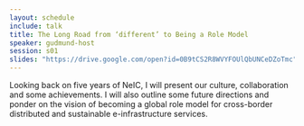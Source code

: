 ```yaml
---
layout: schedule
include: talk
title: The Long Road from ‘different’ to Being a Role Model
speaker: gudmund-host
session: s01  
slides: "https://drive.google.com/open?id=0B9tCS2R8WVYFOUlQbUNCeDZoTmc"
---
```


Looking back on five years of NeIC, I will present our culture, collaboration
and some achievements.  I will also outline some future directions and ponder on
the vision of becoming a global role model for cross-border distributed and
sustainable e-infrastructure services.
